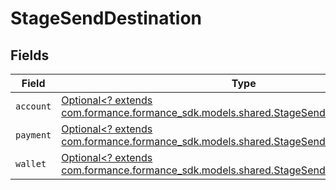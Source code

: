 # StageSendDestination


## Fields

| Field                                                                                                                                         | Type                                                                                                                                          | Required                                                                                                                                      | Description                                                                                                                                   |
| --------------------------------------------------------------------------------------------------------------------------------------------- | --------------------------------------------------------------------------------------------------------------------------------------------- | --------------------------------------------------------------------------------------------------------------------------------------------- | --------------------------------------------------------------------------------------------------------------------------------------------- |
| `account`                                                                                                                                     | [Optional<? extends com.formance.formance_sdk.models.shared.StageSendDestinationAccount>](../../models/shared/StageSendDestinationAccount.md) | :heavy_minus_sign:                                                                                                                            | N/A                                                                                                                                           |
| `payment`                                                                                                                                     | [Optional<? extends com.formance.formance_sdk.models.shared.StageSendDestinationPayment>](../../models/shared/StageSendDestinationPayment.md) | :heavy_minus_sign:                                                                                                                            | N/A                                                                                                                                           |
| `wallet`                                                                                                                                      | [Optional<? extends com.formance.formance_sdk.models.shared.StageSendDestinationWallet>](../../models/shared/StageSendDestinationWallet.md)   | :heavy_minus_sign:                                                                                                                            | N/A                                                                                                                                           |
